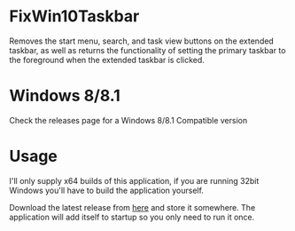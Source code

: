 # FixWin10Taskbar

Removes the start menu, search, and task view buttons on the extended taskbar, as well as returns the functionality of setting the primary taskbar to the foreground when the extended taskbar is clicked.

# Windows 8/8.1

Check the releases page for a Windows 8/8.1 Compatible version

# Usage

I'll only supply x64 builds of this application, if you are running 32bit Windows you'll have to build the application yourself.

Download the latest release from [here](https://github.com/vevix/FixWin10Taskbar/releases) and store it somewhere. The application will add itself to startup so you only need to run it once.
